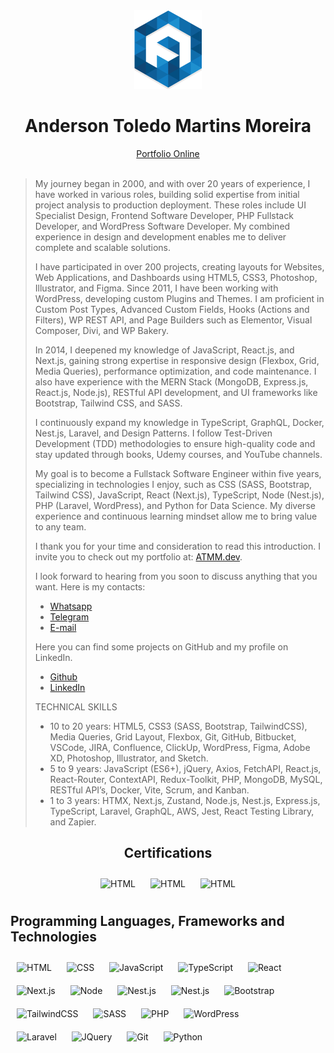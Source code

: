 <div align="center">
  <img src="./favicon.png" />
  <h1>Anderson Toledo Martins Moreira</h1>
  <a href="http://www.atmm.dev" target="_blank">Portfolio Online</a> <br /><br />
</div>

> My journey began in 2000, and with over 20 years of experience, I have worked in various roles, building solid expertise from initial project analysis to production deployment. These roles include UI Specialist Design, Frontend Software Developer, PHP Fullstack Developer, and WordPress Software Developer. My combined experience in design and development enables me to deliver complete and scalable solutions.
>
> I have participated in over 200 projects, creating layouts for Websites, Web Applications, and Dashboards using HTML5, CSS3, Photoshop, Illustrator, and Figma. Since 2011, I have been working with WordPress, developing custom Plugins and Themes. I am proficient in Custom Post Types, Advanced Custom Fields, Hooks (Actions and Filters), WP REST API, and Page Builders such as Elementor, Visual Composer, Divi, and WP Bakery.
>
> In 2014, I deepened my knowledge of JavaScript, React.js, and Next.js, gaining strong expertise in responsive design (Flexbox, Grid, Media Queries), performance optimization, and code maintenance. I also have experience with the MERN Stack (MongoDB, Express.js, React.js, Node.js), RESTful API development, and UI frameworks like Bootstrap, Tailwind CSS, and SASS.
> 
> I continuously expand my knowledge in TypeScript, GraphQL, Docker, Nest.js, Laravel, and Design Patterns. I follow Test-Driven Development (TDD) methodologies to ensure high-quality code and stay updated through books, Udemy courses, and YouTube channels.
>
> My goal is to become a Fullstack Software Engineer within five years, specializing in technologies I enjoy, such as CSS (SASS, Bootstrap, Tailwind CSS), JavaScript, React (Next.js), TypeScript, Node (Nest.js), PHP (Laravel, WordPress), and Python for Data Science. My diverse experience and continuous learning mindset allow me to bring value to any team.
>
> I thank you for your time and consideration to read this introduction. I invite you to check out my portfolio at: [ATMM.dev](https://www.atmm.dev).
>
> I look forward to hearing from you soon to discuss anything that you want. Here is my contacts:
> - [Whatsapp](https://bit.ly/3RoY44X)
> - [Telegram](https://bit.ly/3GonsSn)
> - [E-mail](mailto:atmmoreira.rj@gmail.com)
>
> Here you can find some projects on GitHub and my profile on LinkedIn.
> - [Github](https://github.com/atmmdev)
> - [LinkedIn](https://www.linkedin.com/in/atmmoreira)
>
> TECHNICAL SKILLS
> - 10 to 20 years: HTML5, CSS3 (SASS, Bootstrap, TailwindCSS), Media Queries, Grid Layout, Flexbox, Git, GitHub, Bitbucket, VSCode, JIRA, Confluence, ClickUp, WordPress, Figma, Adobe XD, Photoshop, Illustrator, and Sketch.
> - 5 to 9 years: JavaScript (ES6+), jQuery, Axios, FetchAPI, React.js, React-Router, ContextAPI, Redux-Toolkit, PHP, MongoDB, MySQL, RESTful API’s, Docker, Vite, Scrum, and Kanban.
> - 1 to 3 years: HTMX, Next.js, Zustand, Node.js, Nest.js, Express.js, TypeScript, Laravel, GraphQL, AWS, Jest, React Testing Library, and Zapier.

<div align="center">

  ## Certifications
  <img 
    alt="HTML"
    title="HTML" 
    width="120px" 
    style="padding: 10px;" 
    src="https://atmm.dev/badges/apollo-graphql.png" 
  />
  <img 
    alt="HTML"
    title="HTML" 
    width="120px" 
    style="padding: 10px;" 
    src="https://atmm.dev/badges/git-foundations.png" 
  />
 <img 
    alt="HTML"
    title="HTML" 
    width="120px" 
    style="padding: 10px;" 
    src="https://atmm.dev/badges/salesforce-associate.png" 
  />  
</div>

## Programming Languages, Frameworks and Technologies
<img 
    alt="HTML"
    title="HTML" 
    width="55px" 
    style="margin: 10px;" 
    src="https://cdn.jsdelivr.net/gh/devicons/devicon@latest/icons/html5/html5-original.svg" 
/>
<img 
    alt="CSS" 
    title="CSS"
    width="55px" 
    style="margin: 10px;" 
    src="https://cdn.jsdelivr.net/gh/devicons/devicon@latest/icons/css3/css3-original.svg" 
/>
<img 
    alt="JavaScript" 
    title="JavaScript"
    width="55px" 
    style="margin: 10px;" 
    src="https://cdn.jsdelivr.net/gh/devicons/devicon@latest/icons/javascript/javascript-original.svg" 
/>
<img 
    alt="TypeScript"
    title="TypeScript" 
    width="55px" 
    style="margin: 10px;" 
    src="https://cdn.jsdelivr.net/gh/devicons/devicon@latest/icons/typescript/typescript-original.svg" 
/>
<img 
    alt="React"
    title="React" 
    width="55px" 
    style="margin: 10px;" 
    src="https://cdn.jsdelivr.net/gh/devicons/devicon@latest/icons/react/react-original.svg" 
/>
<img 
    alt="Next.js" 
    title="Next.js"
    width="55px" 
    style="margin: 10px;" 
    src="https://cdn.jsdelivr.net/gh/devicons/devicon@latest/icons/nextjs/nextjs-original.svg" 
/>
<img 
    alt="Node" 
    title="Node"
    width="55px" 
    style="margin: 10px;" 
    src="https://cdn.jsdelivr.net/gh/devicons/devicon@latest/icons/nodejs/nodejs-original.svg" 
/>
<img 
    alt="Nest.js" 
    title="Nest.js"
    width="55px" 
    style="margin: 10px;" 
    src="https://cdn.jsdelivr.net/gh/devicons/devicon@latest/icons/nestjs/nestjs-original.svg" 
/>
<img 
    alt="Nest.js" 
    title="Nest.js"
    width="55px" 
    style="margin: 10px;" 
    src="https://cdn.jsdelivr.net/gh/devicons/devicon@latest/icons/graphql/graphql-plain.svg" 
/>
<img 
    alt="Bootstrap"
    title="Bootstrap" 
    width="55px" 
    style="margin: 10px;" 
    src="https://cdn.jsdelivr.net/gh/devicons/devicon@latest/icons/bootstrap/bootstrap-original.svg" 
/>
<img 
    alt="TailwindCSS" 
    title="TailwindCSS"
    width="55px" 
    style="margin: 10px;" 
    src="https://cdn.jsdelivr.net/gh/devicons/devicon@latest/icons/tailwindcss/tailwindcss-original.svg" 
/>
<img 
    alt="SASS" 
    title="SASS"
    width="55px" 
    style="margin: 10px;" 
    src="https://cdn.jsdelivr.net/gh/devicons/devicon@latest/icons/sass/sass-original.svg" 
/>
<img 
    alt="PHP" 
    title="PHP"
    width="55px" 
    style="margin: 10px;" 
    src="https://cdn.jsdelivr.net/gh/devicons/devicon@latest/icons/php/php-original.svg" 
/>
<img 
    alt="WordPress" 
    title="WordPress"
    width="55px" 
    style="margin: 10px;" 
    src="https://cdn.jsdelivr.net/gh/devicons/devicon@latest/icons/wordpress/wordpress-plain.svg" 
/>          
<img 
    alt="Laravel" 
    title="Laravel"
    width="55px" 
    style="margin: 10px;" 
    src="https://cdn.jsdelivr.net/gh/devicons/devicon@latest/icons/laravel/laravel-original.svg" 
/>
<img 
    alt="JQuery" 
    title="JQuery"
    width="55px" 
    style="margin: 10px;" 
    src="https://cdn.jsdelivr.net/gh/devicons/devicon@latest/icons/jquery/jquery-original.svg" 
/>
<img 
    alt="Git" 
    title="Git"
    width="55px" 
    style="margin: 10px;" 
    src="https://cdn.jsdelivr.net/gh/devicons/devicon@latest/icons/git/git-original.svg" 
/>
<img 
    alt="Python" 
    title="Python"
    width="55px" 
    style="margin: 10px;" 
    src="https://cdn.jsdelivr.net/gh/devicons/devicon@latest/icons/python/python-original.svg" 
/>
